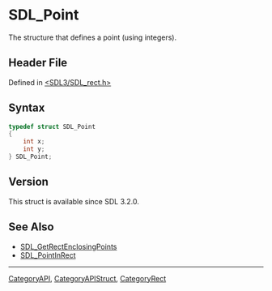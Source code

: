 # SDL_Point

The structure that defines a point (using integers).

## Header File

Defined in [<SDL3/SDL_rect.h>](https://github.com/libsdl-org/SDL/blob/main/include/SDL3/SDL_rect.h)

## Syntax

```c
typedef struct SDL_Point
{
    int x;
    int y;
} SDL_Point;
```

## Version

This struct is available since SDL 3.2.0.

## See Also

- [SDL_GetRectEnclosingPoints](SDL_GetRectEnclosingPoints)
- [SDL_PointInRect](SDL_PointInRect)






----
[CategoryAPI](CategoryAPI), [CategoryAPIStruct](CategoryAPIStruct), [CategoryRect](CategoryRect)

